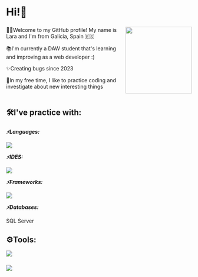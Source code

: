 <h1 align="left">Hi!👋</h1>

###

<!--<img align="right" height="200" weight="200" src="https://github.com/user-attachments/assets/920a1cc0-e4db-402b-8c03-1c016e46b680" /> -->
<!-- <img align="right" height="150" weight="150" src="https://i.imgflip.com/65efzo.gif" /> -->
<img align="right" height="180" weight="180" src="https://github.com/user-attachments/assets/a661aa2d-30c8-4cf3-a5c1-ac69eb8b7cfd" />

###

<p align="left">👩‍💻Welcome to my GitHub profile! My name is Lara and I'm from Galicia, Spain &#127466;&#127480;<br></p>
<p align="left">📚I'm currently a DAW student that's learning and improving as a web developer :)<br></p>
<p align="left">✨Creating bugs since 2023<br></p>
<p align="left">👀In my free time, I like to practice coding and investigate about new interesting things<br><br></p>

###

<h2 align="left">🛠️I've practice with:</h2>

###

<p align="left"><b><i>⚡Languages:</i></b></p>
<img src="https://skillicons.dev/icons?i=js,html,css,java,cs" />
<p align="left"><b><i>⚡IDES:</i></b></p>
<img src="https://skillicons.dev/icons?i=eclipse,idea,visualstudio,vscode" />
<p align="left"><b><i>⚡Frameworks:</i></b></p>
<img src="https://skillicons.dev/icons?i=dotnet,jquery,react,bootstrap" />
<p align="left"><b><i>⚡Databases:</i></b></p>
<!-- <img src="https://skillicons.dev/icons?i=" /> --> <p>SQL Server</p>

###

<h2 align="left">⚙️Tools:</h2>
<img src="https://skillicons.dev/icons?i=github,githubactions,docker,bash,linux,wordpress" />

###

<div align="left">
  <img src="https://profile-counter.glitch.me/LaraLoveira/count.svg?"  />
</div>

###

<!-- ![GitHub Stats](https://github-readme-stats.vercel.app/api?username=LaraLoveira&show_icons=true) -->

